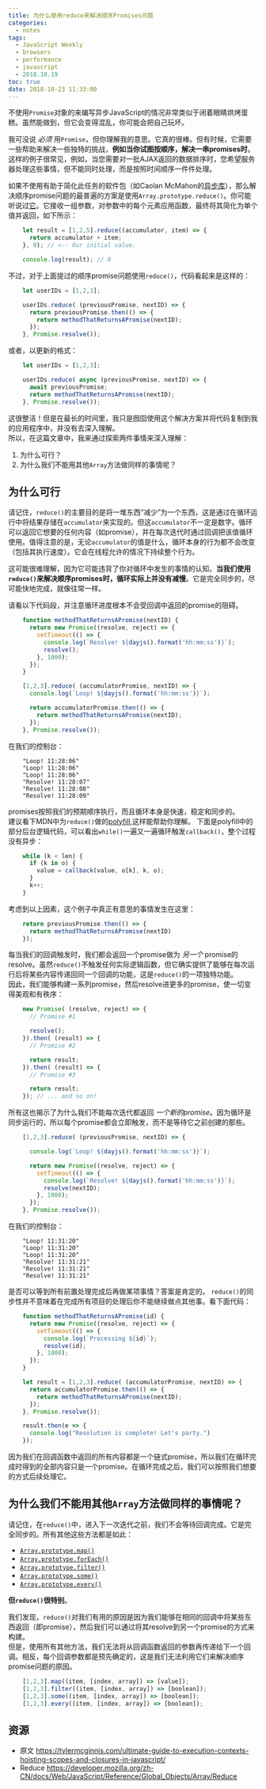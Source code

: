 ```yaml
---
title: 为什么使用reduce来解决顺序Promises问题
categories:
  - notes
tags:
  - JavaScript Weekly
  - browsers
  - performance
  - javascript
  - 2018.10.19
toc: true
date: 2018-10-23 11:33:00
---
```

不使用`Promise`对象的来编写异步JavaScript的情况非常类似于闭着眼睛烘烤蛋糕。虽然能做到，但它会变得混乱，你可能会把自己玩坏。

我可没说 _必须_ 用`Promise`，但你理解我的意思。它真的很棒。但有时候，它需要一些帮助来解决一些独特的挑战，**例如当你试图按顺序，解决一串promises时**。这样的例子很常见，例如，当您需要对一批AJAX返回的数据排序时，您希望服务器处理这些事情，但不能同时处理，而是按照时间顺序一件件处理。

如果不使用有助于简化此任务的软件包（如Caolan McMahon的[异步库](https://github.com/caolan/async)），那么解决顺序promise问题的最普遍的方案是使用`Array.prototype.reduce()`。你可能听说过[它](https://css-tricks.com/understanding-the-almighty-reducer/)。它接收一组参数，对参数中的每个元素应用函数，最终将其简化为单个值并返回，如下所示：

```js
    let result = [1,2,5].reduce((accumulator, item) => {
      return accumulator + item;
    }, 0); // <-- Our initial value.

    console.log(result); // 8
```
不过，对于上面提过的顺序promise问题使用`reduce()`，代码看起来是这样的：
```js
    let userIDs = [1,2,3];

    userIDs.reduce( (previousPromise, nextID) => {
      return previousPromise.then(() => {
        return methodThatReturnsAPromise(nextID);
      });
    }, Promise.resolve());
```
或者，以更新的格式：
```js
    let userIDs = [1,2,3];

    userIDs.reduce( async (previousPromise, nextID) => {
      await previousPromise;
      return methodThatReturnsAPromise(nextID);
    }, Promise.resolve());
```
这很整洁！但是在最长的时间里，我只是囫囵使用这个解决方案并将代码复制到我的应用程序中，并没有去深入理解。  
所以，在这篇文章中，我来通过探索两件事情来深入理解：

1.  为什么可行？
2.  为什么我们不能用其他`Array`方法做同样的事情呢？

<!-- more -->

## 为什么可行
请记住，`reduce()`的主要目的是将一堆东西“减少”为一个东西，这是通过在循环运行中将结果存储在`accumulator`来实现的。但这`accumulator`不一定是数字。循环可以返回它想要的任何内容（如promise），并在每次迭代时通过回调把该值循环使用。值得注意的是，无论`accumulator`的值是什么，循环本身的行为都不会改变（包括其执行速度）。它会在线程允许的情况下持续整个行为。

这可能很难理解，因为它可能违背了你对循环中发生的事情的认知。**当我们使用`reduce()`来解决顺序promises时，循环实际上并没有减慢**。它是完全同步的，尽可能快地完成，就像往常一样。

请看以下代码段，并注意循环进度根本不会受回调中返回的promise的阻碍。
```js
    function methodThatReturnsAPromise(nextID) {
      return new Promise((resolve, reject) => {
        setTimeout(() => {
          console.log(`Resolve! ${dayjs().format('hh:mm:ss')}`);
          resolve();
        }, 1000);
      });
    }

    [1,2,3].reduce( (accumulatorPromise, nextID) => {
      console.log(`Loop! ${dayjs().format('hh:mm:ss')}`);

      return accumulatorPromise.then(() => {
        return methodThatReturnsAPromise(nextID);
      });
    }, Promise.resolve());
```
在我们的控制台：
```shell
    "Loop! 11:28:06"
    "Loop! 11:28:06"
    "Loop! 11:28:06"
    "Resolve! 11:28:07"
    "Resolve! 11:28:08"
    "Resolve! 11:28:09"
```
promises按照我们的预期顺序执行，而且循环本身是快速，稳定和同步的。  
建议看下MDN中为`reduce()`做的[polyfill](https://developer.mozilla.org/en-US/docs/Web/JavaScript/Reference/Global_Objects/Array/Reduce#Polyfill),这样能帮助你理解。
下面是polyfill中的部分后台逻辑代码，可以看出`while()`一遍又一遍循环触发`callback()`，整个过程没有异步：
```js
    while (k < len) {
      if (k in o) {
        value = callback(value, o[k], k, o);
      }
      k++;
    }
```
考虑到以上因素，这个例子中真正有意思的事情发生在这里：
```js
    return previousPromise.then(() => {
      return methodThatReturnsAPromise(nextID)
    });
```
每当我们的回调触发时，我们都会返回一个promise做为 _另一个_ promise的resolve。虽然`reduce()`不触发任何实际逻辑函数，但它确实提供了能够在每次运行后将某些内容传递回同一个回调的功能，这是`reduce()`的一项独特功能。  
因此，我们能够构建一系列promise，然后resolve进更多的promise，使一切变得美观和有秩序：
```js
    new Promise( (resolve, reject) => {
      // Promise #1

      resolve();
    }).then( (result) => {
      // Promise #2

      return result;
    }).then( (result) => {
      // Promise #3

      return result;
    }); // ... and so on!
```
所有这也揭示了为什么我们不能每次迭代都返回 _一个新的promise_。因为循环是同步运行的，所以每个promise都会立即触发，而不是等待它之前创建的那些。
```js
    [1,2,3].reduce( (previousPromise, nextID) => {

      console.log(`Loop! ${dayjs().format('hh:mm:ss')}`);

      return new Promise((resolve, reject) => {
        setTimeout(() => {
          console.log(`Resolve! ${dayjs().format('hh:mm:ss')}`);
          resolve(nextID);
        }, 1000);
      });
    }, Promise.resolve());
```
在我们的控制台：
```shell
    "Loop! 11:31:20"
    "Loop! 11:31:20"
    "Loop! 11:31:20"
    "Resolve! 11:31:21"
    "Resolve! 11:31:21"
    "Resolve! 11:31:21"
```
是否可以等到所有前置处理完成后再做某项事情？答案是肯定的。
`reduce()`的同步性并不意味着在完成所有项目的处理后你不能继续做点其他事。看下面代码：
```js
    function methodThatReturnsAPromise(id) {
      return new Promise((resolve, reject) => {
        setTimeout(() => {
          console.log(`Processing ${id}`);
          resolve(id);
        }, 1000);
      });
    }

    let result = [1,2,3].reduce( (accumulatorPromise, nextID) => {
      return accumulatorPromise.then(() => {
        return methodThatReturnsAPromise(nextID);
      });
    }, Promise.resolve());

    result.then(e => {
      console.log("Resolution is complete! Let's party.")
    });
```
因为我们在回调函数中返回的所有内容都是一个链式promise，所以我们在循环完成时得到的全部内容只是一个promise。在循环完成之后，我们可以按照我们想要的方式后续处理它。


## 为什么我们不能用其他`Array`方法做同样的事情呢？
请记住，在`reduce()`中，进入下一次迭代之前，我们不会等待回调完成。它是完全同步的。所有其他这些方法都是如此：

*   [`Array.prototype.map()`](https://developer.mozilla.org/en-US/docs/Web/JavaScript/Reference/Global_Objects/Array/map#Polyfill)
*   [`Array.prototype.forEach()`](https://developer.mozilla.org/en-US/docs/Web/JavaScript/Reference/Global_Objects/Array/forEach#Polyfill)
*   [`Array.prototype.filter()`](https://developer.mozilla.org/en-US/docs/Web/JavaScript/Reference/Global_Objects/Array/filter#Polyfill)
*   [`Array.prototype.some()`](https://developer.mozilla.org/en-US/docs/Web/JavaScript/Reference/Global_Objects/Array/some#Polyfill)
*   [`Array.prototype.every()`](https://developer.mozilla.org/en-US/docs/Web/JavaScript/Reference/Global_Objects/Array/every#Polyfill)

**但`reduce()`很特别**。

我们发现，`reduce()`对我们有用的原因是因为我们能够在相同的回调中将某些东西返回（即promise），然后我们可以通过将其resolve到另一个promise的方式来构建。  
但是，使用所有其他方法，我们无法将从回调函数返回的参数再传递给下一个回调。相反，每个回调参数都是预先确定的，这是我们无法利用它们来解决顺序promise问题的原因。
```js
    [1,2,3].map((item, [index, array]) => [value]);
    [1,2,3].filter((item, [index, array]) => [boolean]);
    [1,2,3].some((item, [index, array]) => [boolean]);
    [1,2,3].every((item, [index, array]) => [boolean]);
```
## 资源
* 原文 https://tylermcginnis.com/ultimate-guide-to-execution-contexts-hoisting-scopes-and-closures-in-javascript/
* Reduce https://developer.mozilla.org/zh-CN/docs/Web/JavaScript/Reference/Global_Objects/Array/Reduce
